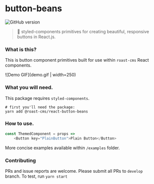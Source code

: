 # button-beans
![GitHub version](https://badge.fury.io/gh/roast-cms%2Freact-button-beans.svg)
> 🍇 styled-components primitives for creating beautiful, responsive buttons in React.js.

### What is this?
This is button component primitives built for use within `roast-cms` React components.

![Demo GIF](demo.gif | width=250)

### What you will need.
This package requires `styled-components`.

```
# first you'll need the package:
yarn add @roast-cms/react-button-beans
```

### How to use.
```javascript
const ThemedComponent = props =>
    <Button key="PlainButton">Plain Button</Button>
```
More concise examples available within `/examples` folder.

### Contributing
PRs and issue reports are welcome. Please submit all PRs to `develop` branch. To test, run `yarn start`
